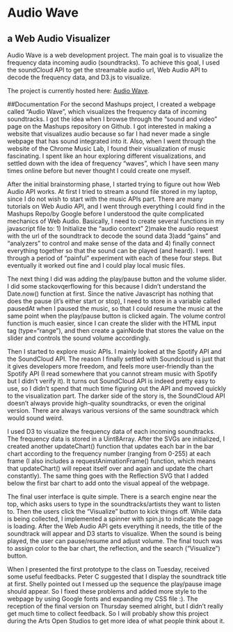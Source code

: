 # Audio Wave 
## a Web Audio Visualizer 
Audio Wave is a web development project. The main goal is to visualize the frequency data incoming audio (soundtracks). To achieve this goal, I used the soundCloud API to get the streamable audio url, Web Audio API to decode the frequency data, and D3.js to visualize.

The project is currently hosted here: [Audio Wave](http://xt405.nyuad.im/Mashups/Audio_Wave/). 

##Documentation 
For the second Mashups project, I created a webpage called “Audio Wave”, which visualizes the frequency data of incoming soundtracks. I got the idea when I browse through the “sound and video” page on the Mashups repository on Github. I got interested in making a website that visualizes audio  because so far I had never made a single webpage that has sound integrated into it. Also, when I went through the website of the <a>Chrome Music Lab</a>, I found their visualization of music fascinating. I spent like an hour exploring different visualizations, and settled down with the idea of  frequency “waves”, which I have seen many times online before but never thought I could create one myself.


After the initial brainstorming phase, I started trying to figure out how Web Audio API works. At first I tried to stream a sound file stored in my laptop, since I do not wish to start with the music APIs part. There are many tutorials on Web Audio API, and I went through everything I could find in the Mashups Repo/by Google before I understood the quite complicated mechanics of Web Audio. Basically, I need to create several functions in my javascript file to: 1) Initialize the “audio context” 2)make the audio request with the url of the soundtrack to decode the sound data 3)add “gains” and “analyzers” to control and make sense of the data and 4) finally connect everything together so that the sound can be played (and heard). I went through a period of “painful” experiment with each of these four steps. But eventually it worked out fine and I could play local music files.


The next thing I did was adding the play/pause button and the volume slider. I did some stackovqerflowing for this because I didn’t understand the Date.now() function at first. Since the native Javascript has nothing that does the pause (it’s either start or stop), I need to store in a variable called pausedAt when I paused the music, so that I could resume the music at the same point when the play/pause button is clicked again. The volume control function is much easier, since I can create the slider with the HTML input tag (type=“range”), and then create a gainNode that stores the value on the slider and controls the sound volume accordingly.


Then I started to explore music APIs. I mainly looked at the Spotify API and the SoundCloud API. The reason I finally settled with Soundcloud is just that it gives developers more freedom, and feels more user-friendly than the Spotify API (I read somewhere that you cannot stream music with Spotify but I didn’t verify it). It turns out SoundCloud API is indeed pretty easy to use, so I didn’t spend that much time figuring out the API and moved quickly to the visualization part. The darker side of the story is, the SoundCloud API doesn’t always provide high-quality soundtracks, or even the original version. There are always various versions of the same soundtrack which would sound weird.


I used D3 to visualize the frequency data of each incoming soundtracks. The frequency data is stored in a Uint8Array. After the SVGs are initialized, I created another updateChart() function that updates each bar in the bar chart according to the frequency number (ranging from 0-255) at each frame (I also includes a requestAnimationFrame() function, which means that updateChart() will repeat itself over and again and update the chart constantly). The same thing goes with the Reflection SVG that I added below the first bar chart to add onto the visual appeal of the webpage.


The final user interface is quite simple. There is a search engine near the top, which asks users to type in the soundtracks/artists they want to listen to. Then the users click the “Visualize” button to kick things off. While data is being collected, I implemented a spinner with spin.js to indicate the page is loading. After the Web Audio API gets everything it needs, the title of the soundtrack will appear and D3 starts to visualize. When the sound is being played, the user can pause/resume and adjust volume.  The final touch was to assign color to the bar chart, the reflection, and the search (“Visualize”) button.


When I presented the first prototype to the class on Tuesday, received some useful feedbacks. Peter C suggested that I display the soundtrack title at first. Shelly pointed out I messed up the sequence the play/pause image should appear. So I fixed these problems and added more style to the webpage by using Google fonts and expanding my CSS file :). The reception of the final version on Thursday seemed alright, but I didn’t really get much time to collect feedback. So I will probably show this project during the Arts Open Studios to get more idea of what people think about it.
